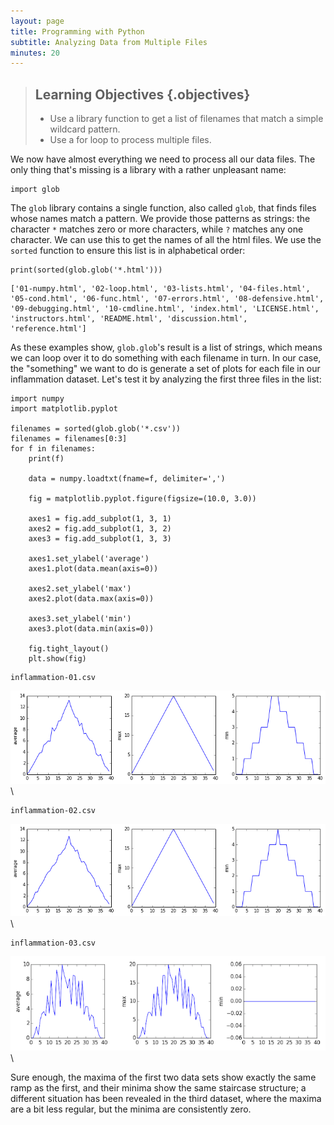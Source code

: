 ```yaml
---
layout: page
title: Programming with Python
subtitle: Analyzing Data from Multiple Files
minutes: 20
---
```

> ## Learning Objectives {.objectives}
>
> *   Use a library function to get a list of filenames that match a simple wildcard pattern.
> *   Use a for loop to process multiple files.

We now have almost everything we need to process all our data files.
The only thing that's missing is a library with a rather unpleasant name:

~~~ {.python}
import glob
~~~

The `glob` library contains a single function, also called `glob`,
that finds files whose names match a pattern.
We provide those patterns as strings:
the character `*` matches zero or more characters,
while `?` matches any one character.
We can use this to get the names of all the html files.
We use the `sorted` function to ensure this list is in alphabetical order:

~~~ {.python}
print(sorted(glob.glob('*.html')))
~~~

~~~ {.output}
['01-numpy.html', '02-loop.html', '03-lists.html', '04-files.html', '05-cond.html', '06-func.html', '07-errors.html', '08-defensive.html', '09-debugging.html', '10-cmdline.html', 'index.html', 'LICENSE.html', 'instructors.html', 'README.html', 'discussion.html', 'reference.html']
~~~

As these examples show,
`glob.glob`'s result is a list of strings,
which means we can loop over it
to do something with each filename in turn.
In our case,
the "something" we want to do is generate a set of plots for each file in our inflammation dataset.
Let's test it by analyzing the first three files in the list:

~~~ {.python}
import numpy
import matplotlib.pyplot

filenames = sorted(glob.glob('*.csv'))
filenames = filenames[0:3]
for f in filenames:
    print(f)

    data = numpy.loadtxt(fname=f, delimiter=',')

    fig = matplotlib.pyplot.figure(figsize=(10.0, 3.0))

    axes1 = fig.add_subplot(1, 3, 1)
    axes2 = fig.add_subplot(1, 3, 2)
    axes3 = fig.add_subplot(1, 3, 3)

    axes1.set_ylabel('average')
    axes1.plot(data.mean(axis=0))

    axes2.set_ylabel('max')
    axes2.plot(data.max(axis=0))

    axes3.set_ylabel('min')
    axes3.plot(data.min(axis=0))

    fig.tight_layout()
    plt.show(fig)
~~~

~~~ {.output}
inflammation-01.csv
~~~

![Analysis of inflammation-01.csv](fig/03-loop_49_1.png)\


~~~ {.output}
inflammation-02.csv
~~~

![Analysis of inflammation-02.csv](fig/03-loop_49_3.png)\


~~~ {.output}
inflammation-03.csv
~~~

![Analysis of inflammation-03.csv](fig/03-loop_49_5.png)\

Sure enough,
the maxima of the first two data sets show exactly the same ramp as the first,
and their minima show the same staircase structure;
a different situation has been revealed in the third dataset,
where the maxima are a bit less regular, but the minima are consistently zero.
